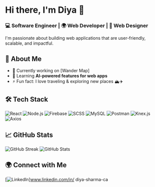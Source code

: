 # Hi there, I'm Diya 👋

### 💻 Software Engineer | 🌍 Web Developer | 🎨 Web Designer

I'm passionate about building web applications that are user-friendly, scalable, and impactful. 

## 🚀 About Me
- 🔭 Currently working on [Wander Map]
- 🌱 Learning **AI-powered features for web apps**
- ⚡ Fun fact: I love traveling & exploring new places 🏔️✈️

## 🛠️ Tech Stack
![React](https://img.shields.io/badge/React-61DAFB?style=for-the-badge&logo=react&logoColor=white)
![Node.js](https://img.shields.io/badge/Node.js-339933?style=for-the-badge&logo=nodedotjs&logoColor=white)
![Firebase](https://img.shields.io/badge/Firebase-FFCA28?style=for-the-badge&logo=firebase&logoColor=black)
![SCSS](https://img.shields.io/badge/SCSS-CC6699?style=for-the-badge&logo=sass&logoColor=white)
![MySQL](https://img.shields.io/badge/MySQL-4479A1?style=for-the-badge&logo=mysql&logoColor=white)
![Postman](https://img.shields.io/badge/Postman-FF6C37?style=for-the-badge&logo=postman&logoColor=white)
![Knex.js](https://img.shields.io/badge/Knex.js-3E6E93?style=for-the-badge&logo=knex&logoColor=white)
![Axios](https://img.shields.io/badge/Axios-5A29E4?style=for-the-badge&logo=axios&logoColor=white)

## 📈 GitHub Stats
![GitHub Streak](https://github-readme-streak-stats.herokuapp.com/?user=your-github-username&theme=radical)
![GitHub Stats](https://github-readme-stats.vercel.app/api?username=your-github-username&show_icons=true&theme=radical)

## 🌍 Connect with Me
[![LinkedIn](https://img.shields.io/badge/LinkedIn-0077B5?style=for-the-badge&logo=linkedin&logoColor=white)]www.linkedin.com/in/
diya-sharma-ca

